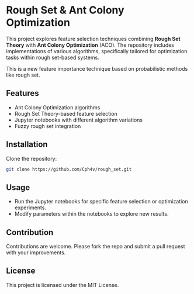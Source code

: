 
# Rough Set & Ant Colony Optimization

This project explores feature selection techniques combining **Rough Set Theory** with **Ant Colony Optimization** (ACO). The repository includes implementations of various algorithms, specifically tailored for optimization tasks within rough set-based systems.

This is a new feature importance technique based on probabilistic methods like rough set.

## Features
- Ant Colony Optimization algorithms
- Rough Set Theory-based feature selection
- Jupyter notebooks with different algorithm variations
- Fuzzy rough set integration

## Installation
Clone the repository:
   ```bash
   git clone https://github.com/Cph4v/rough_set.git
   ```

## Usage
- Run the Jupyter notebooks for specific feature selection or optimization experiments.
- Modify parameters within the notebooks to explore new results.

## Contribution
Contributions are welcome. Please fork the repo and submit a pull request with your improvements.

## License
This project is licensed under the MIT License.
